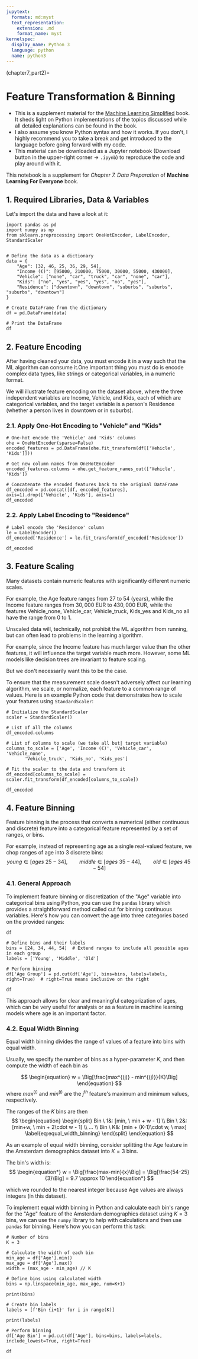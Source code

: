 ```yaml
---
jupytext:
  formats: md:myst
  text_representation:
    extension: .md
    format_name: myst
kernelspec:
  display_name: Python 3
  language: python
  name: python3
---
```


(chapter7_part2)=

# Feature Transformation & Binning

- This is a supplement material for the [Machine Learning Simplified](https://themlsbook.com) book. It sheds light on Python implementations of the topics discussed while all detailed explanations can be found in the book. 
- I also assume you know Python syntax and how it works. If you don't, I highly recommend you to take a break and get introduced to the language before going forward with my code. 
- This material can be downloaded as a Jupyter notebook (Download button in the upper-right corner -> `.ipynb`) to reproduce the code and play around with it. 


This notebook is a supplement for *Chapter 7. Data Preparation* of **Machine Learning For Everyone** book.

## 1. Required Libraries, Data & Variables

Let's import the data and have a look at it:


```{code-cell} ipython3
import pandas as pd
import numpy as np
from sklearn.preprocessing import OneHotEncoder, LabelEncoder, StandardScaler


# Define the data as a dictionary
data = {
    "Age": [32, 46, 25, 36, 29, 54],
    "Income (€)": [95000, 210000, 75000, 30000, 55000, 430000],
    "Vehicle": ["none", "car", "truck", "car", "none", "car"],
    "Kids": ["no", "yes", "yes", "yes", "no", "yes"],
    "Residence": ["downtown", "downtown", "suburbs", "suburbs", "suburbs", "downtown"]
}

# Create DataFrame from the dictionary
df = pd.DataFrame(data)

# Print the DataFrame
df
```


## 2. Feature Encoding

After having cleaned your data, you must encode it in a way such that the ML algorithm can consume it.One important thing you must do is encode complex data types, like strings or categorical variables, in a numeric format.

We will illustrate feature encoding on the dataset above, where the  three independent variables are Income, Vehicle, and Kids, each of which are categorical variables, and the target variable is a person's Residence (whether a person lives in downtown or in suburbs).

### 2.1. Apply One-Hot Encoding to "Vehicle" and "Kids"


```{code-cell} ipython3
# One-hot encode the 'Vehicle' and 'Kids' columns
ohe = OneHotEncoder(sparse=False)
encoded_features = pd.DataFrame(ohe.fit_transform(df[['Vehicle', 'Kids']]))

# Get new column names from OneHotEncoder
encoded_features.columns = ohe.get_feature_names_out(['Vehicle', 'Kids'])

# Concatenate the encoded features back to the original DataFrame
df_encoded = pd.concat([df, encoded_features], axis=1).drop(['Vehicle', 'Kids'], axis=1)
df_encoded
```


### 2.2. Apply Label Encoding to "Residence"


```{code-cell} ipython3
# Label encode the 'Residence' column
le = LabelEncoder()
df_encoded['Residence'] = le.fit_transform(df_encoded['Residence'])
```


```{code-cell} ipython3
df_encoded
```


## 3. Feature Scaling

Many datasets contain numeric features with significantly different numeric scales.

For example, the Age feature ranges from 27 to 54 (years), while the Income feature ranges from $30,000$ EUR to $430,000$ EUR, while the features Vehicle\_none, Vehicle\_car, Vehicle\_truck, Kids\_yes and Kids\_no all have the range from $0$ to $1$.

Unscaled data will, technically, not prohibit the ML algorithm from running, but can often lead to problems in the learning algorithm.

For example, since the Income feature has much larger value than the other features, it will influence the target variable much more. However, some ML models like decision trees are invariant to feature scaling.

But we don't necessarily want this to be the case.

To ensure that the measurement scale doesn't adversely affect our learning algorithm, we scale, or normalize, each feature to a common range of values. Here is an example Python code that demonstrates how to scale your features using `StandardScaler`:


```{code-cell} ipython3
# Initialize the StandardScaler
scaler = StandardScaler()
```


```{code-cell} ipython3
# List of all the columns
df_encoded.columns
```

```{code-cell} ipython3
# List of columns to scale (we take all but| target variable)
columns_to_scale = ['Age', 'Income (€)', 'Vehicle_car', 'Vehicle_none',
       'Vehicle_truck', 'Kids_no', 'Kids_yes']
```


```{code-cell} ipython3
# Fit the scaler to the data and transform it
df_encoded[columns_to_scale] = scaler.fit_transform(df_encoded[columns_to_scale])
```


```{code-cell} ipython3
df_encoded
```



## 4. Feature Binning

Feature binning is the process that converts a numerical (either continuous and discrete) feature into a categorical feature represented by a set of ranges, or bins.

For example, instead of representing age as a single real-valued feature, we chop ranges of age into 3 discrete bins:
$$
\begin{equation*}
    young \in [ages \ 25  - 34],  \qquad
    middle \in [ages \ 35  - 44], \qquad
    old \in [ages \ 45  - 54]
\end{equation*}
$$

### 4.1. General Approach
To implement feature binning or discretization of the "Age" variable into categorical bins using Python, you can use the `pandas` library which provides a straightforward method called cut for binning continuous variables. Here's how you can convert the age into three categories based on the provided ranges:


```{code-cell} ipython3
df
```


```{code-cell} ipython3
# Define bins and their labels
bins = [24, 34, 44, 54]  # Extend ranges to include all possible ages in each group
labels = ['Young', 'Middle', 'Old']

# Perform binning
df['Age Group'] = pd.cut(df['Age'], bins=bins, labels=labels, right=True)  # right=True means inclusive on the right
```


```{code-cell} ipython3
df
```



This approach allows for clear and meaningful categorization of ages, which can be very useful for analysis or as a feature in machine learning models where age is an important factor.

### 4.2. Equal Width Binning

Equal width binning divides the range of values of a feature into bins with equal width.

Usually, we specify the number of bins as a hyper-parameter $K$, and then compute the width of each bin as

$$
\begin{equation}
    w = \Big[\frac{max^{(j)} - min^{(j)}}{K}\Big]
\end{equation}
$$
where 
$max^{(j)}$ and $min^{(j)}$ are the $j^{th}$ feature's maximum and minimum values, respectively.


The ranges of the $K$ bins are then
$$
\begin{equation}
\begin{split}
    Bin \ 1&: [min, \ min + w - 1] \\
    Bin \ 2&: [min+w, \ min + 2\cdot w - 1] \\
    ... \\
    Bin \ K&: [min + (K-1)\cdot w, \ max]
    \label{eq:equal_width_binning}
\end{split}
\end{equation}
$$

As an example of equal width binning, consider splitting the Age feature in the Amsterdam demographics dataset into $K=3$ bins.

The bin's width is:
$$
\begin{equation*}
    w = \Big[\frac{max-min}{x}\Big] = \Big[\frac{54-25}{3}\Big] = 9.7 \approx 10
\end{equation*}
$$

which we rounded to the nearest integer because Age values are always integers (in this dataset).

To implement equal width binning in Python and calculate each bin's range for the "Age" feature of the Amsterdam demographics dataset using $K=3$ bins, we can use the `numpy` library to help with calculations and then use `pandas` for binning. Here's how you can perform this task:


```{code-cell} ipython3
# Number of bins
K = 3

# Calculate the width of each bin
min_age = df['Age'].min()
max_age = df['Age'].max()
width = (max_age - min_age) // K
```


```{code-cell} ipython3
# Define bins using calculated width
bins = np.linspace(min_age, max_age, num=K+1)

print(bins)
```


```{code-cell} ipython3
# Create bin labels
labels = [f'Bin {i+1}' for i in range(K)]

print(labels)
```

```{code-cell} ipython3
# Perform binning
df['Age Bin'] = pd.cut(df['Age'], bins=bins, labels=labels, include_lowest=True, right=True)
```


```{code-cell} ipython3
df
```
